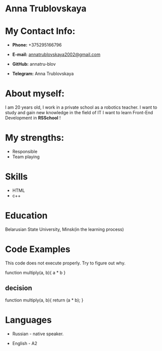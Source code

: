 # Anna Trublovskaya


# My Contact Info:

+ **Phone:** +375295166796

+ **E-mail:** annatrublovskaya2002@gmail.com

+ **GitHub:** annatru-blov 

+ **Telegram:** Anna Trublovskaya

# About myself:
I am 20 years old, I work in a private school as a robotics teacher. I want to study and gain new knowledge in the field of IT
I want to learn Front-End Development in **RSSchool** !

# My strengths:
+ Responsible
+ Team playing

# Skills
+ HTML
+ c++ 

# Education
Belarusian State University, Minsk(in the learning process)

# Code Examples
This code does not execute properly. Try to figure out why.

function multiply(a, b){
  a * b
}
## decision
function multiply(a, b){
  return (a * b);
}



# Languages 
+ Russian - native speaker.

+ English - A2 